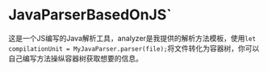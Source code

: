 # JavaParserBasedOnJS`
这是一个JS编写的Java解析工具，analyzer是我提供的解析方法模板，使用```let compilationUnit = MyJavaParser.parser(file);```将文件转化为容器树，你可以自己编写方法操纵容器树获取想要的信息。
